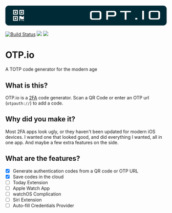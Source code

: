 ![](./assets/gh-banner.png)

[![Build Status](https://travis-ci.com/MatrixSenpai/OTPio.svg?branch=master)](https://travis-ci.com/MatrixSenpai/OTPio)
![](https://img.shields.io/badge/swift-4-002B36.svg)
![](https://img.shields.io/badge/Compatible-iOS%2C%20WatchOS-yellow.svg)

# OTP.io
A TOTP code generator for the modern age

## What is this?
OTP.io is a [2FA](https://authy.com/what-is-2fa/) code generator. Scan a QR Code or enter an OTP url (`otpauth://`) to add a code.

## Why did you make it?
Most 2FA apps look ugly, or they haven't been updated for modern iOS devices. I wanted one that looked good, and did everything I wanted, all in one app. 
And maybe a few extra features on the side.

## What are the features?
- [x] Generate authentication codes from a QR code or OTP URL
- [x] Save codes in the cloud
- [ ] Today Extension
- [ ] Apple Watch App
- [ ] watchOS Complication
- [ ] Siri Extension
- [ ] Auto-fill Credentials Provider

